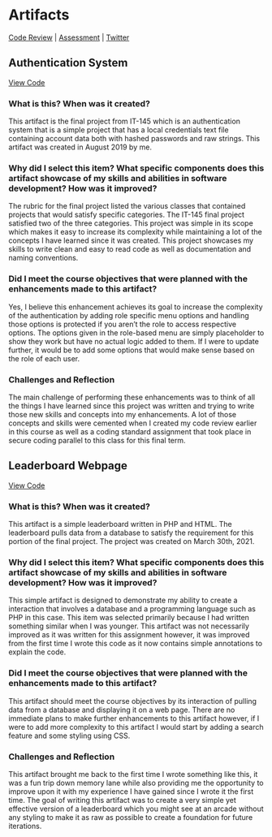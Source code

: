 # Artifacts

[Code Review](https://www.youtube.com/watch?v=kwWbbS4lTBk) | [Assessment](https://coltonthompson.github.io) | [Twitter](https://twitter.com/ColtonMThompson)

## Authentication System
[View Code](https://github.com/ColtonThompson/AuthenticationSystem)

### What is this? When was it created?
This artifact is the final project from IT-145 which is an authentication system that is a simple project that has a local credentials text file containing account data both with hashed passwords and raw strings. This artifact was created in August 2019 by me.

### Why did I select this item? What specific components does this artifact showcase of my skills and abilities in software development? How was it improved?
The rubric for the final project listed the various classes that contained projects that would satisfy specific categories. The IT-145 final project satisfied two of the three categories. This project was simple in its scope which makes it easy to increase its complexity while maintaining a lot of the concepts I have learned since it was created. This project showcases my skills to write clean and easy to read code as well as documentation and naming conventions.

### Did I meet the course objectives that were planned with the enhancements made to this artifact?
Yes, I believe this enhancement achieves its goal to increase the complexity of the authentication by adding role specific menu options and handling those options is protected if you aren’t the role to access respective options. The options given in the role-based menu are simply placeholder to show they work but have no actual logic added to them. If I were to update further, it would be to add some options that would make sense based on the role of each user.

### Challenges and Reflection
The main challenge of performing these enhancements was to think of all the things I have learned since this project was written and trying to write those new skills and concepts into my enhancements. A lot of those concepts and skills were cemented when I created my code review earlier in this course as well as a coding standard assignment that took place in secure coding parallel to this class for this final term.

## Leaderboard Webpage
[View Code](https://github.com/ColtonThompson/Leaderboard)

### What is this? When was it created?
This artifact is a simple leaderboard written in PHP and HTML. The leaderboard pulls data from a database to satisfy the requirement for this portion of the final project. The project was created on March 30th, 2021.

### Why did I select this item? What specific components does this artifact showcase of my skills and abilities in software development? How was it improved?
This simple artifact is designed to demonstrate my ability to create a interaction that involves a database and a programming language such as PHP in this case. This item was selected primarily because I had written something similar when I was younger. This artifact was not necessarily improved as it was written for this assignment however, it was improved from the first time I wrote this code as it now contains simple annotations to explain the code.

### Did I meet the course objectives that were planned with the enhancements made to this artifact?
This artifact should meet the course objectives by its interaction of pulling data from a database and displaying it on a web page. There are no immediate plans to make further enhancements to this artifact however, if I were to add more complexity to this artifact I would start by adding a search feature and some styling using CSS.

### Challenges and Reflection
This artifact brought me back to the first time I wrote something like this, it was a fun trip down memory lane while also providing me the opportunity to improve upon it with my experience I have gained since I wrote it the first time. The goal of writing this artifact was to create a very simple yet effective version of a leaderboard which you might see at an arcade without any styling to make it as raw as possible to create a foundation for future iterations. 
